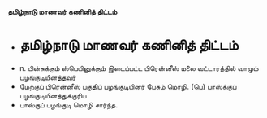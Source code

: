 **தமிழ்நாடு மாணவர் கணினித் திட்டம்**
- # தமிழ்நாடு மாணவர் கணினித் திட்டம்
- n. பின்சுக்கும் ஸ்பெயினுக்கும் இடைப்பட்ட பிரென்னீஸ் மலை வட்டாரத்தில் வாழும் பழங்குடியினத்தவர்
- மேற்குப் பிரென்னீஸ் பகுதிப் பழங்குடியினர் பேசும் மொழி. (பெ) பாஸ்க்குப் பழங்குடியினத்துக்குரிய
- பாஸ்குப் பழங்குடி மொழி சார்ந்த.


